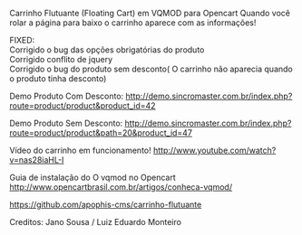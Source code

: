 Carrinho Flutuante (Floating Cart) em VQMOD para Opencart
Quando você rolar a página para baixo o carrinho aparece com as informações!

FIXED:<br>
Corrigido o bug das opções obrigatórias do produto<br>
Corrigido conflito de jquery<br>
Corrigido o bug do produto sem desconto( O carrinho não aparecia quando o produto tinha desconto)


Demo Produto Com Desconto: http://demo.sincromaster.com.br/index.php?route=product/product&product_id=42

Demo Produto Sem Desconto:
http://demo.sincromaster.com.br/index.php?route=product/product&path=20&product_id=47

Vídeo do carrinho em funcionamento!
http://www.youtube.com/watch?v=nas28iaHL-I


Guia de instalação do O vqmod no Opencart
http://www.opencartbrasil.com.br/artigos/conheca-vqmod/

https://github.com/apophis-cms/carrinho-flutuante


Creditos: 
Jano Sousa / Luiz Eduardo Monteiro

